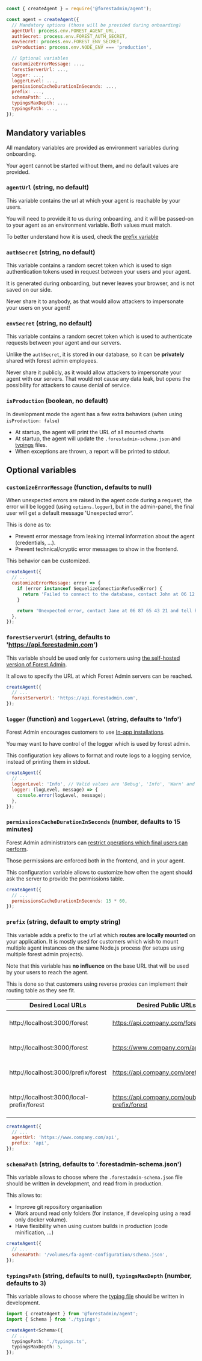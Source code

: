```javascript
const { createAgent } = require('@forestadmin/agent');

const agent = createAgent({
  // Mandatory options (those will be provided during onboarding)
  agentUrl: process.env.FOREST_AGENT_URL,
  authSecret: process.env.FOREST_AUTH_SECRET,
  envSecret: process.env.FOREST_ENV_SECRET,
  isProduction: process.env.NODE_ENV === 'production',

  // Optional variables
  customizeErrorMessage: ...,
  forestServerUrl: ...,
  logger: ...,
  loggerLevel: ...,
  permissionsCacheDurationInSeconds: ...,
  prefix: ...,
  schemaPath: ...,
  typingsMaxDepth: ...,
  typingsPath: ...,
});
```

## Mandatory variables

All mandatory variables are provided as environment variables during onboarding.

Your agent cannot be started without them, and no default values are provided.

### `agentUrl` (string, no default)

This variable contains the url at which your agent is reachable by your users.

You will need to provide it to us during onboarding, and it will be passed-on to your agent as an environment variable. Both values must match.

To better understand how it is used, check the [prefix variable](#mountprefix-string-default-to-empty-string)

### `authSecret` (string, no default)

This variable contains a random secret token which is used to sign authentication tokens used in request between your users and your agent.

It is generated during onboarding, but never leaves your browser, and is not saved on our side.

Never share it to anybody, as that would allow attackers to impersonate your users on your agent!

### `envSecret` (string, no default)

This variable contains a random secret token which is used to authenticate requests between your agent and our servers.

Unlike the `authSecret`, it is stored in our database, so it can be **privately** shared with forest admin employees.

Never share it publicly, as it would allow attackers to impersonate your agent with our servers. That would not cause any data leak, but opens the possibility for attackers to cause denial of service.

### `isProduction` (boolean, no default)

In development mode the agent has a few extra behaviors (when using `isProduction: false`)

- At startup, the agent will print the URL of all mounted charts
- At startup, the agent will update the `.forestadmin-schema.json` and [typings](../autocompletion-and-typings.md) files.
- When exceptions are thrown, a report will be printed to stdout.

## Optional variables

### `customizeErrorMessage` (function, defaults to null)

When unexpected errors are raised in the agent code during a request, the error will be logged (using `options.logger`), but in the admin-panel, the final user will get a default message 'Unexpected error'.

This is done as to:

- Prevent error message from leaking internal information about the agent (credentials, ...).
- Prevent technical/cryptic error messages to show in the frontend.

This behavior can be customized.

```javascript
createAgent({
  // ...
  customizeErrorMessage: error => {
    if (error instanceof SequelizeConectionRefusedError) {
      return 'Failed to connect to the database, contact John at 06 12 34 56 78 and tell him to reboot the server';
    }

    return 'Unexpected error, contact Jane at 06 87 65 43 21 and tell her to get it fixed.';
  },
});
```

### `forestServerUrl` (string, defaults to 'https://api.forestadmin.com')

This variable should be used only for customers using [the self-hosted version of Forest Admin](https://www.forestadmin.com/self-hosted).

It allows to specify the URL at which Forest Admin servers can be reached.

```javascript
createAgent({
  // ...
  forestServerUrl: 'https://api.forestadmin.com',
});
```

### `logger` (function) and `loggerLevel` (string, defaults to 'Info')

Forest Admin encourages customers to use [In-app installations](./README.md#standalone-vs-in-app-installation).

You may want to have control of the logger which is used by forest admin.

This configuration key allows to format and route logs to a logging service, instead of printing them in stdout.

```javascript
createAgent({
  // ...
  loggerLevel: 'Info', // Valid values are 'Debug', 'Info', 'Warn' and 'Error'
  logger: (logLevel, message) => {
    console.error(logLevel, message);
  },
});
```

### `permissionsCacheDurationInSeconds` (number, defaults to 15 minutes)

Forest Admin administrators can [restrict operations which final users can perform](https://docs.forestadmin.com/user-guide/project-settings/teams-and-users).

Those permissions are enforced both in the frontend, and in your agent.

This configuration variable allows to customize how often the agent should ask the server to provide the permissions table.

```javascript
createAgent({
  // ...
  permissionsCacheDurationInSeconds: 15 * 60,
});
```

### `prefix` (string, default to empty string)

This variable adds a prefix to the url at which **routes are locally mounted** on your application.
It is mostly used for customers which wish to mount multiple agent instances on the same Node.js process (for setups using multiple forest admin projects).

Note that this variable has **no influence** on the base URL that will be used by your users to reach the agent.

This is done so that customers using reverse proxies can implement their routing table as they see fit.

| Desired Local URLs                        | Desired Public URLs                          | How to configure your agent                                                   |
| ----------------------------------------- | -------------------------------------------- | ----------------------------------------------------------------------------- |
| http://localhost:3000/forest              | https://api.company.com/forest               | prefix = ''<br>agentUrl = 'https://api.company.com'                           |
| http://localhost:3000/forest              | https://www.company.com/api/forest           | prefix = ''<br>agentUrl = 'https://www.company.com/api'                       |
| http://localhost:3000/prefix/forest       | https://api.company.com/prefix/forest        | prefix = 'prefix'<br>agentUrl = 'https://api.company.com/prefix'              |
| http://localhost:3000/local-prefix/forest | https://api.company.com/public-prefix/forest | prefix = 'local-prefix'<br>agentUrl = 'https://api.company.com/public-prefix' |

```javascript
createAgent({
  // ...
  agentUrl: 'https://www.company.com/api',
  prefix: 'api',
});
```

### `schemaPath` (string, defaults to '.forestadmin-schema.json')

This variable allows to choose where the `.forestadmin-schema.json` file should be written in development, and read from in production.

This allows to:

- Improve git repository organisation
- Work around read only folders (for instance, if developing using a read only docker volume).
- Have flexibility when using custom builds in production (code minification, ...)

```javascript
createAgent({
  // ...
  schemaPath: '/volumes/fa-agent-configuration/schema.json',
});
```

### `typingsPath` (string, defaults to null), `typingsMaxDepth` (number, defaults to 3)

This variable allows to choose where the [typing file](./autocompletion-and-typings.md) should be written in development.

```typescript
import { createAgent } from '@forestadmin/agent';
import { Schema } from './typings';

createAgent<Schema>({
  // ...
  typingsPath: './typings.ts',
  typingsMaxDepth: 5,
});
```
